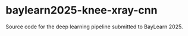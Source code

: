 # baylearn2025-knee-xray-cnn
Source code for the deep learning pipeline submitted to BayLearn 2025.
